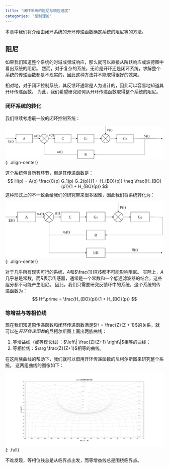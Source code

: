 ```yaml
---
title: "闭环系统的阻尼与响应速度"
categories: "控制理论"
---
```


本章中我们将介绍由闭环系统的开环传递函数确定系统的阻尼等的方法。

## 阻尼

如果我们知道整个系统的时域或频域响应，那么就可以直接从阶跃响应或波德图中看出系统的阻尼。
然而，对于复杂的系统，无论是开环还是闭环系统，求解整个系统的传递函数都是不现实的，因此这种方法并不能取得很好的效果。

相对地，对于闭环控制系统，其反馈环通常是人为设计的，因此可以容易地知道其开环传递函数。
为此，我们希望研究如何从开环传递函数取得整个系统的阻尼。

### 闭环系统的转化

我们继续考虑最一般的闭环控制系统：

![](/assets/system/block-diagram-precision.svg)
{: .align-center}

这个系统包含所有环节，但是其传递函数是：
$$
H(p) = A(p) \frac{C(p) G_1(p) G_2(p)}{1 + H_{BO}(p)} \neq \frac{H_{BO}(p)}{1 + H_{BO}(p)}
$$
这种形式上的不一致会给我们的研究带来很多困难，因此我们将系统转化为：

![](/assets/system/block-diagram-damping.svg)
{: .align-center}

对于几乎所有现实可行的系统，$A$和$\frac{1}{R}$都不可能影响阻尼。
实际上，$A$几乎总是常数，而$R$表示传感器，通常是一个常数和一个低通滤波器的结合，这些组分都不可能产生阻尼。
因此，我们只需要研究反馈环中的系统，这个系统的传递函数为：
$$
H^\prime = \frac{H_{BO}(p)}{1 + H_{BO}(p)}
$$

### 等增益与等相位线

现在我们知道原传递函数和闭环传递函数满足$H = \frac{Z}{Z + 1}$的关系，就可以在*开环传递函数*的尼柯尔斯图上画出两族曲线：

1. 等增益线（或等模长线）：$\left\| \frac{Z}{Z+1} \right\|$相等的曲线；
2. 等相位线：$\arg \frac{Z}{Z+1}$相等的曲线。

在这两族曲线的帮助下，我们就可以借用开环传递函数的尼柯尔斯图来研究整个系统。
这两组曲线的图像如下：

![](/assets/system/black-nichols.svg)
{: .full}

不难发现，等相位线总是从临界点出发，而等增益线总是围绕临界点。
